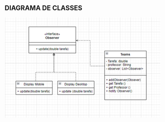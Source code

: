 ## DIAGRAMA DE CLASSES

<p align=center>  <img src = "https://github.com/fabiaalv3s/Bertoti/blob/main/Engenharia%203/observer/diagrama/obsever1.png"> </p>

